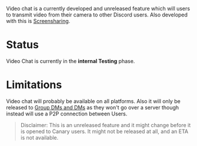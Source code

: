 Video chat is a currently developed and unreleased feature which will users to transmit video from their camera to other Discord users. Also developed with this is [Screensharing](/screensharing).

# Status
Video Chat is currently in the **internal Testing** phase.

# Limitations
Video chat will probably be available on all platforms. Also it will only be released to [Group DMs and DMs](/direct-messages) as they won't go over a server though instead will use a P2P connection between Users.

> Disclaimer: This is an unreleased feature and it might change before it is opened to Canary users. It might not be released at all, and an ETA is not available.